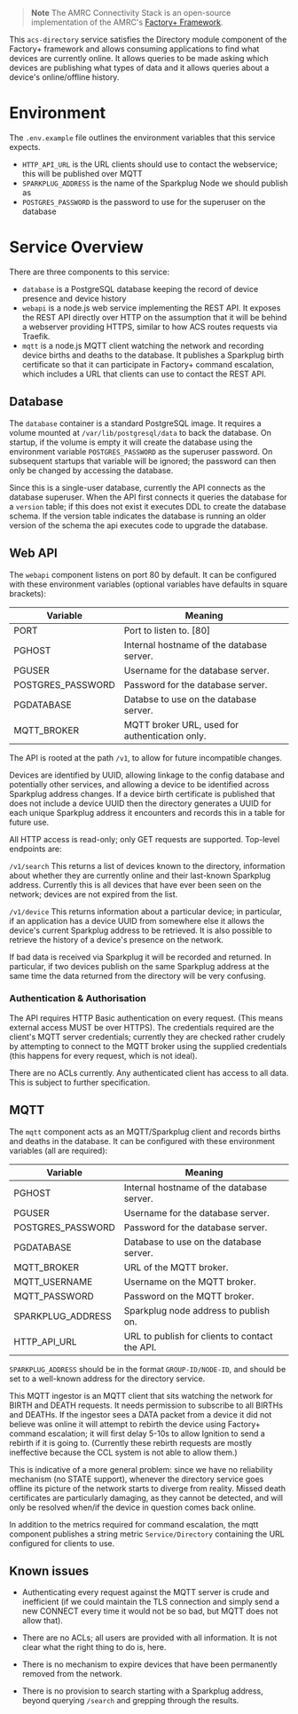 > **Note**
> The AMRC Connectivity Stack is an open-source implementation of the AMRC's [Factory+ Framework](https://factoryplus.app.amrc.co.uk/).

This `acs-directory` service satisfies the Directory module component of the Factory+ framework and allows consuming applications to find what devices are currently online. It allows queries to be made asking which devices are publishing what types of data and it allows queries about a device's online/offline history.

# Environment

The `.env.example` file outlines the environment variables that this service expects.

- `HTTP_API_URL` is the URL clients should use to contact the webservice; this will be published over MQTT
- `SPARKPLUG_ADDRESS` is the name of the Sparkplug Node we should publish as
- `POSTGRES_PASSWORD` is the password to use for the superuser on the database


# Service Overview

There are three components to this service:

- `database` is a PostgreSQL database keeping the record of device presence and device history
- `webapi` is a node.js web service implementing the REST API. It exposes the REST API directly over HTTP on the assumption that it will be behind a webserver providing HTTPS, similar to how ACS routes requests via Traefik.
- `mqtt` is a node.js MQTT client watching the network and recording device births and deaths to the database. It publishes a Sparkplug birth certificate so that it can participate in Factory+ command escalation, which includes a URL that clients can use to contact the REST API.

## Database

The `database` container is a standard PostgreSQL image. It requires a volume mounted at `/var/lib/postgresql/data` to back the database. On startup, if the volume is empty it will create the database using the environment variable `POSTGRES_PASSWORD` as the superuser password. On subsequent startups that variable will be ignored; the password can then only be changed by accessing the database.

Since this is a single-user database, currently the API connects as the database superuser. When the API first connects it queries the database for a `version` table; if this does not exist it executes DDL to create the database schema. If the version table indicates the database is running an older version of the schema the api executes code to upgrade the database.


## Web API

The `webapi` component listens on port 80 by default. It can be configured with these environment variables (optional variables have defaults in square brackets):

| Variable          | Meaning                                        |
|-------------------|------------------------------------------------|
| PORT              | Port to listen to. [80]                        |
| PGHOST            | Internal hostname of the database server.      |
| PGUSER            | Username for the database server.              |
| POSTGRES_PASSWORD | Password for the database server.              |
| PGDATABASE        | Databse to use on the database server.         |
| MQTT_BROKER       | MQTT broker URL, used for authentication only. |

The API is rooted at the path `/v1`, to allow for future incompatible changes.

Devices are identified by UUID, allowing linkage to the config database and potentially other services, and allowing a device to be identified across Sparkplug address changes. If a device birth certificate is published that does not include a device UUID then the directory generates a UUID for each unique Sparkplug address it encounters and records this in a table for future use.

All HTTP access is read-only; only GET requests are supported. Top-level endpoints are:

`/v1/search`
This returns a list of devices known to the directory, information about whether they are currently online and their last-known Sparkplug address. Currently this is all devices that have ever been seen on the network; devices are not expired from the list.

`/v1/device`
This returns information about a particular device; in particular, if an application has a device UUID from somewhere else it allows the device's current Sparkplug address to be retrieved. It is also possible to retrieve the history of a device's presence on the network.

If bad data is received via Sparkplug it will be recorded and returned. In particular, if two devices publish on the same Sparkplug address at the same time the data returned from the directory will be very confusing.

### Authentication & Authorisation
The API requires HTTP Basic authentication on every request. (This means external access MUST be over HTTPS). The credentials required are the client's MQTT server credentials; currently they are checked rather crudely by attempting to connect to the MQTT broker using the supplied credentials (this happens for every request, which is not ideal).

There are no ACLs currently. Any authenticated client has access to all data. This is subject to further specification.

## MQTT

The `mqtt` component acts as an MQTT/Sparkplug client and records births and deaths in the database. It can be configured with these environment variables (all are required):

| Variable          | Meaning                                        |
|-------------------|------------------------------------------------|
| PGHOST            | Internal hostname of the database server.      |
| PGUSER            | Username for the database server.              |
| POSTGRES_PASSWORD | Password for the database server.              |
| PGDATABASE        | Database to use on the database server.        |
| MQTT_BROKER       | URL of the MQTT broker.                        |
| MQTT_USERNAME     | Username on the MQTT broker.                   |
| MQTT_PASSWORD     | Password on the MQTT broker.                   |
| SPARKPLUG_ADDRESS | Sparkplug node address to publish on.          |
| HTTP_API_URL      | URL to publish for clients to contact the API. |

`SPARKPLUG_ADDRESS` should be in the format `GROUP-ID/NODE-ID`, and should be set to a well-known address for the directory service.

This MQTT ingestor is an MQTT client that sits watching the network for BIRTH and DEATH requests. It needs permission to subscribe to all BIRTHs and DEATHs. If the ingestor sees a DATA packet from a device it did not believe was online it will attempt to rebirth the device using Factory+ command escalation; it will first delay 5-10s to allow Ignition to send a rebirth if it is going to. (Currently these rebirth requests are mostly ineffective because the CCL system is not able to allow them.)

This is indicative of a more general problem: since we have no reliability mechanism (no STATE support), whenever the directory service goes offline its picture of the network starts to diverge from reality. Missed death certificates are particularly damaging, as they cannot be detected, and will only be resolved when/if the device in question comes back online.

In addition to the metrics required for command escalation, the mqtt component publishes a string metric `Service/Directory` containing the URL configured for clients to use.

## Known issues

- Authenticating every request against the MQTT server is crude and inefficient (if we could maintain the TLS connection and simply send a new CONNECT every time it would not be so bad, but MQTT does not allow that).

- There are no ACLs; all users are provided with all information. It is not clear what the right thing to do is, here.

- There is no mechanism to expire devices that have been permanently removed from the network.

- There is no provision to search starting with a Sparkplug address, beyond querying `/search` and grepping through the results.
